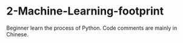 # 2-Machine-Learning-footprint
Beginner learn the process of Python. Code comments are mainly in Chinese.
